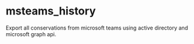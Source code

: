 # msteams_history
Export all conservations from microsoft teams using active directory and microsoft graph api.
